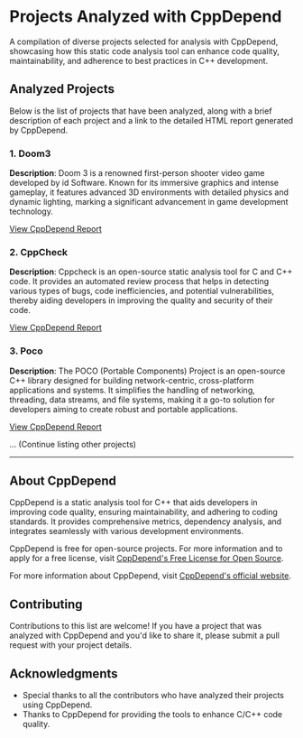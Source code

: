# Projects Analyzed with CppDepend

A compilation of diverse projects selected for analysis with CppDepend, showcasing how this static code analysis tool can enhance code quality, maintainability, and adherence to best practices in C++ development.

## Analyzed Projects

Below is the list of projects that have been analyzed, along with a brief description of each project and a link to the detailed HTML report generated by CppDepend.

### 1. Doom3
**Description**: Doom 3 is a renowned first-person shooter video game developed by id Software. Known for its immersive graphics and intense gameplay, it features advanced 3D environments with detailed physics and dynamic lighting, marking a significant advancement in game development technology.

[View CppDepend Report](https://www.cppdepend.com/SampleReports/CppDepend/Doom3/CppDependReport.html#Main)

### 2. CppCheck
**Description**: Cppcheck is an open-source static analysis tool for C and C++ code. It provides an automated review process that helps in detecting various types of bugs, code inefficiencies, and potential vulnerabilities, thereby aiding developers in improving the quality and security of their code.

[View CppDepend Report](https://www.cppdepend.com/SampleReports/CppDepend/CppCheckLast/CppDependReport.html#Main)

### 3. Poco
**Description**: The POCO (Portable Components) Project is an open-source C++ library designed for building network-centric, cross-platform applications and systems. It simplifies the handling of networking, threading, data streams, and file systems, making it a go-to solution for developers aiming to create robust and portable applications.

[View CppDepend Report](https://www.cppdepend.com/SampleReports/CppDepend/Poco_1.7.8/CppDependReport.html#Main)

... (Continue listing other projects)

---

## About CppDepend

CppDepend is a static analysis tool for C++ that aids developers in improving code quality, ensuring maintainability, and adhering to coding standards. It provides comprehensive metrics, dependency analysis, and integrates seamlessly with various development environments.

CppDepend is free for open-source projects. For more information and to apply for a free license, visit [CppDepend's Free License for Open Source](https://github.com/CppDepend/cppdepend-for-free).

For more information about CppDepend, visit [CppDepend's official website](https://www.cppdepend.com/).

## Contributing

Contributions to this list are welcome! If you have a project that was analyzed with CppDepend and you'd like to share it, please submit a pull request with your project details.

## Acknowledgments

- Special thanks to all the contributors who have analyzed their projects using CppDepend.
- Thanks to CppDepend for providing the tools to enhance C/C++ code quality.


